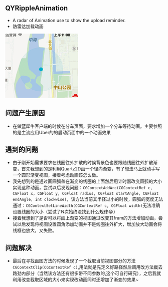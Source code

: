 ## QYRippleAnimation
* A radar of Animation use to show the upload reminder.
* 防雷达加载动画 

 
![image](https://github.com/peanutNote/QYRippleAnimation/blob/master/QYRippleAnimation/demo1.gif)

## 问题产生原因
*  在做蓝犀牛客户端的时候在分车页面，要求增加一个分车等待动画。主要参照的是主流应用Uber的的启动页面中的一个动画效果

## 遇到的问题
* 由于刚开始需求要求在线圈往外扩散的时候背景色也要跟随线圈往外扩散渐变，首先我想到的是利用Quartz2D画一个径向渐变，有了想法马上就动手写一个圆形渐变视图，接着考虑动画该怎么做。
* 我先想到的是通过画圆弧盖在渐变的线圈的上面然后用计时器改变圆弧的大小实现这种动画，尝试以后发现问题：`CGContextAddArc(CGContextRef c, CGFloat x, CGFloat y,
  CGFloat radius, CGFloat startAngle, CGFloat endAngle, int clockwise)`，该方法当前其半径过小的时候，圆弧的宽度无法通过：`CGContextSetLineWidth(CGContextRef c, CGFloat width)`无法准确设置线圈的大小（尝试了N次始终没找到什么规律😂）
* 接着我想到了是否可以将画上渐变的视图通过改变其fram的方法增加动画，尝试以后发现将视图设置圆角添加动画并不是线圈往外扩大，增加放大动画会将线框也放大，又失败。

## 问题解决
* 最后在寻找画图方法的时候发现了一个截取当前视图部分的方法`CGContextClip(CGContextRef c)`,用法就是先定义好路径然后调用改方法截去路劲内部分（当然该方法还有很多带不同参数的,这个可自行研究），之后我就利用改变截取区域的大小来实现改动画同时还增加了渐变的效果~

